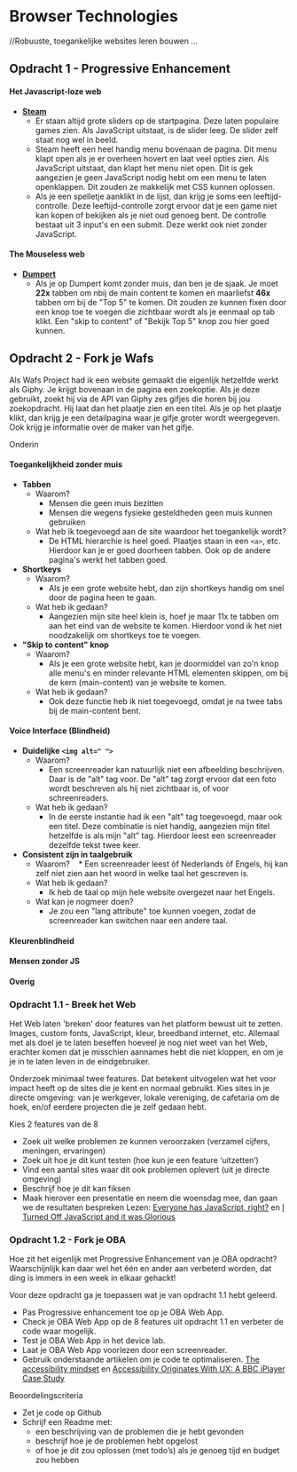 # Browser Technologies
//Robuuste, toegankelijke websites leren bouwen …

## Opdracht 1 - Progressive Enhancement
#### Het Javascript-loze web
* **[Steam](http://store.steampowered.com/)**
  * Er staan altijd grote sliders op de startpagina. Deze laten populaire games zien. Als JavaScript uitstaat, is de slider leeg. De slider zelf staat nog wel in beeld.
  * Steam heeft een heel handig menu bovenaan de pagina. Dit menu klapt open als je er overheen hovert en laat veel opties zien. Als JavaScript uitstaat, dan klapt het menu niet open. Dit is gek aangezien je geen JavaScript nodig hebt om een menu te laten openklappen. Dit zouden ze makkelijk met CSS kunnen oplossen.
  * Als je een spelletje aanklikt in de lijst, dan krijg je soms een leeftijd-controlle. Deze leeftijd-controlle zorgt ervoor dat je een game niet kan kopen of bekijken als je niet oud genoeg bent. De controlle bestaat uit 3 input's en een submit. Deze werkt ook niet zonder JavaScript.
  
#### The Mouseless web
* **[Dumpert](https://dumpert.nl)**
  * Als je op Dumpert komt zonder muis, dan ben je de sjaak. Je moet **22x** tabben om nbij de main content te komen en maarliefst **46x** tabben om bij de "Top 5" te komen. Dit zouden ze kunnen fixen door een knop toe te voegen die zichtbaar wordt als je eenmaal op tab klikt. Een "skip to content" of "Bekijk Top 5" knop zou hier goed kunnen.

## Opdracht 2 - Fork je Wafs
Als Wafs Project had ik een website gemaakt die eigenlijk hetzelfde werkt als Giphy. Je krijgt bovenaan in de pagina een zoekoptie. Als je deze gebruikt, zoekt hij via de API van Giphy zes gifjes die horen bij jou zoekopdracht. Hij laat dan het plaatje zien en een titel. Als je op het plaatje klikt, dan krijg je een detailpagina waar je gifje groter wordt weergegeven. Ook krijg je informatie over de maker van het gifje.

Onderin 

#### Toegankelijkheid zonder muis
* **Tabben**
  * Waarom?
    * Mensen die geen muis bezitten
    * Mensen die wegens fysieke gesteldheden geen muis kunnen gebruiken
  * Wat heb ik toegevoegd aan de site waardoor het toegankelijk wordt?
    * De HTML hierarchie is heel goed. Plaatjes staan in een `<a>`, etc. Hierdoor kan je er goed doorheen tabben. Ook op de andere pagina's werkt het tabben goed.
* **Shortkeys**
  * Waarom?
    * Als je een grote website hebt, dan zijn shortkeys handig om snel door de pagina heen te gaan.
  * Wat heb ik gedaan?
    * Aangezien mijn site heel klein is, hoef je maar 11x te tabben om aan het eind van de website te komen. Hierdoor vond ik het niet noodzakelijk om shortkeys toe te voegen.
* **"Skip to content" knop**     
  * Waarom?
    * Als je een grote website hebt, kan je doormiddel van zo'n knop alle menu's en minder relevante HTML elementen skippen, om bij de kern (main-content) van je website te komen.
  * Wat heb ik gedaan?
    * Ook deze functie heb ik niet toegevoegd, omdat je na twee tabs bij de main-content bent. 
    
#### Voice Interface (Blindheid)
* **Duidelijke `<img alt=" ">`**
  * Waarom?
    * Een screenreader kan natuurlijk niet een afbeelding beschrijven. Daar is de "alt" tag voor. De "alt" tag zorgt ervoor dat een foto wordt beschreven als hij niet zichtbaar is, of voor schreenreaders.
  * Wat heb ik gedaan?  
    * In de eerste instantie had ik een "alt" tag toegevoegd, maar ook een titel. Deze combinatie is niet handig, aangezien mijn titel hetzelfde is als mijn "alt" tag. Hierdoor leest een screenreader dezelfde tekst twee keer.
* **Consistent zijn in taalgebruik** 
  * Waarom? 
    * Een screenreader leest òf Nederlands òf Engels, hij kan zelf niet zien aan het woord in welke taal het gescreven is.
  * Wat heb ik gedaan?
    * Ik heb de taal op mijn hele website overgezet naar het Engels.
  * Wat kan je nogmeer doen?
    * Je zou een "lang attribute" toe kunnen voegen, zodat de screenreader kan switchen naar een andere taal. 
#### Kleurenblindheid
#### Mensen zonder JS
#### Overig



### Opdracht 1.1 - Breek het Web
Het Web laten 'breken' door features van het platform bewust uit te zetten. Images, custom fonts, JavaScript, kleur, breedband internet, etc. Allemaal met als doel je te laten beseffen hoeveel je nog niet weet van het Web, erachter komen dat je misschien aannames hebt die niet kloppen, en om je je in te laten leven in de eindgebruiker.

Onderzoek minimaal twee features. Dat betekent uitvogelen wat het voor impact heeft op de sites die je kent en normaal gebruikt. Kies sites in je directe omgeving: van je werkgever, lokale vereniging, de cafetaria om de hoek, en/of eerdere projecten die je zelf gedaan hebt.

Kies 2 features van de 8
- Zoek uit welke problemen ze kunnen veroorzaken (verzamel cijfers, meningen, ervaringen)
- Zoek uit hoe je dit kunt testen (hoe kun je een feature ‘uitzetten’)
- Vind een aantal sites waar dit ook problemen oplevert (uit je directe omgeving)
- Beschrijf hoe je dit kan fiksen
- Maak hierover een presentatie en neem die woensdag mee, dan gaan we de resultaten bespreken
Lezen: [Everyone has JavaScript, right?](https://kryogenix.org/code/browser/everyonehasjs.html) en [I Turned Off JavaScript and it was Glorious](https://www.wired.com/2015/11/i-turned-off-javascript-for-a-whole-week-and-it-was-glorious/)


### Opdracht 1.2 - Fork je OBA
Hoe zit het eigenlijk met Progressive Enhancement van je OBA opdracht? Waarschijnlijk kan daar wel het één en ander aan verbeterd worden, dat ding is immers in een week in elkaar gehackt!

Voor deze opdracht ga je toepassen wat je van opdracht 1.1 hebt geleerd.
- Pas Progressive enhancement toe op je OBA Web App.
- Check je OBA Web App op de 8 features uit opdracht 1.1 en verbeter de code waar mogelijk.
- Test  je OBA Web App in het device lab.
- Laat je OBA Web App voorlezen door een screenreader.
- Gebruik onderstaande artikelen om je code te optimaliseren.
[The accessibility mindset](https://24ways.org/2015/the-accessibility-mindset/) en [Accessibility Originates With UX: A BBC iPlayer Case Study](https://www.smashingmagazine.com/2015/02/bbc-iplayer-accessibility-case-study/)

Beoordelingscriteria
- Zet je code op Github
- Schrijf een Readme met:
  - een beschrijving van de problemen die je hebt gevonden
  - beschrijf hoe je de problemen hebt opgelost
  - of hoe je dit zou oplossen (met todo’s) als je genoeg tijd en budget zou hebben
